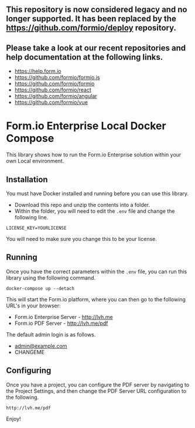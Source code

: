 ## This repository is now considered legacy and no longer supported. It has been replaced by the https://github.com/formio/deploy repository.

## Please take a look at our recent repositories and help documentation at the following links.
 - https://help.form.io
 - https://github.com/formio/formio.js
 - https://github.com/formio/formio
 - https://github.com/formio/react
 - https://github.com/formio/angular
 - https://github.com/formio/vue

# Form.io Enterprise Local Docker Compose
This library shows how to run the Form.io Enterprise solution within your own Local environment.

## Installation
You must have Docker installed and running before you can use this library.

 - Download this repo and unzip the contents into a folder.
 - Within the folder, you will need to edit the ```.env``` file and change the following line.

```
LICENSE_KEY=YOURLICENSE
```

You will need to make sure you change this to be your license.

## Running
Once you have the correct parameters within the ```.env``` file, you can run this library using the following command.

```
docker-compose up --detach
```

This will start the Form.io platform, where you can then go to the following URL's in your browser:

 - Form.io Enterprise Server - http://lvh.me
 - Form.io PDF Server - http://lvh.me/pdf

The default admin login is as follows.
 - admin@example.com
 - CHANGEME

## Configuring
Once you have a project, you can configure the PDF server by navigating to the Project Settings, and then change the PDF Server URL configuration to the following.

```
http://lvh.me/pdf
```

Enjoy!


